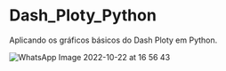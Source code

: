 # Dash_Ploty_Python
Aplicando os gráficos básicos do Dash Ploty em Python.


![WhatsApp Image 2022-10-22 at 16 56 43](https://user-images.githubusercontent.com/43301551/197360511-8231fd35-de15-4462-89a7-9654dc8efca0.jpeg)
